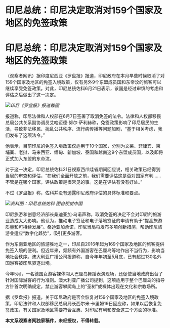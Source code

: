 # 印尼总统：印尼决定取消对159个国家及地区的免签政策

# 印尼总统：印尼决定取消对159个国家及地区的免签政策

（观察者网讯）据印度尼西亚《罗盘报》报道，印尼政府在本月早些时候取消了对159个国家及地区的免签入境政策，仅有另外9个东盟成员国和东帝汶的旅客可以继续享受免签政策。对此，印尼总统佐科6月21日表示，该国是经过审慎的考虑和评估之后做出了这一决定。

![](https://inews.gtimg.com/newsapp_bt/0/15808659578/1000)_印尼《罗盘报》报道截图_

报道称，印尼法律和人权部在6月7日签署了取消免签的法令。法律和人权部移民总局公共关系副协调员艾哈迈德·努尔·萨利赫称，免签政策影响了印尼居民的生活，导致非法移民、扰乱公共秩序、流行病传播等问题加剧，“基于相关考虑，我们发布了这项法令。”

他表示，目前印尼的免签入境政策仅适用于10个国家，分别为文莱、菲律宾、柬埔寨、老挝、马来西亚、缅甸、新加坡、泰国和越南这9个东盟成员国，以及即将正式加入东盟的东帝汶。

对于这一决定，印尼总统佐科21日视察西爪哇省期间回应说，相关政策已经得到当局的审查和评估，“在我们全面开放之前，我们需要评估这是否对国家有利……不管是在哪个国家，评估政策是很常见的事。这是在评估有没有好处。”

不过《罗盘报》称，佐科并没有透露印尼政府评估的具体标准和要点。

![](https://inews.gtimg.com/newsapp_bt/0/15808659579/1000)_资料图：印尼总统佐科 图自视觉中国_

印尼旅游和创意经济部长桑迪亚加·乌诺声称，取消免签的决定不会对印尼的旅游业造成太大影响。他认为，推动电子签证和电子落地签证的申请有助于“提高旅游质量和可持续发展”。桑迪亚加承诺，印尼当局将发布多项创新措施，帮助印尼旅游业适应“数字化趋势”，吸引更多游客。

作为东南亚地区的旅游胜地之一，印尼自2016年起为169个国家及地区的旅客提供免签入境的便利。但近年来，频频有外国游客在巴厘岛等地作出不当行为，影响当地社会秩序。澳大利亚广播公司报道称，自今年年初至5月底，已有超过130名外国游客被印尼驱逐出境。

今年5月，一名德国女游客裸体闯入巴厘岛舞蹈表演现场，还促使当地政府出台了针对国际游客的行为准则。澳大利亚广播公司提到，这项适用于整个巴厘岛的指导方针首次明确规定，禁止游客攀爬岛上的“圣树”或裸体出现在文化和宗教场所。

据《罗盘报》报道，关于印尼政府是否会恢复对159个国家及地区的免签入境政策，印尼法律和人权部移民总局局长西尔米·卡里姆19日回应称，如果以后恢复免签政策，有关国家及地区需要符合互惠、对印尼有利和安全这三个方面的标准。

**本文系观察者网独家稿件，未经授权，不得转载。**

